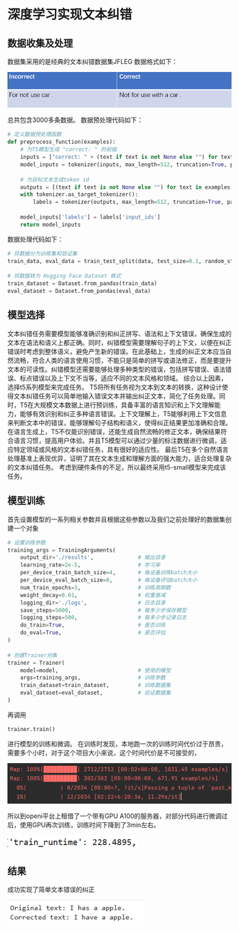 # 深度学习实现文本纠错
## 数据收集及处理
数据集采用的是经典的文本纠错数据集JFLEG
数据格式如下：

![](./images/2820442b-ed15-2704-7ddb-4a057eed7ca9.png)

总共包含3000多条数据。
数据预处理代码如下：
```python
# 定义数据预处理函数
def preprocess_function(examples):
    # 为T5模型生成 "correct: " 的前缀
    inputs = ["correct: " + (text if text is not None else "") for text in examples['incorrect_text']]
    model_inputs = tokenizer(inputs, max_length=512, truncation=True, padding="max_length")
    
    # 为目标文本生成token id
    outputs = [(text if text is not None else "") for text in examples['correct_text']]
    with tokenizer.as_target_tokenizer():
        labels = tokenizer(outputs, max_length=512, truncation=True, padding="max_length")

    model_inputs['labels'] = labels['input_ids']
    return model_inputs
 ```
数据处理代码如下：
```python
# 将数据分为训练集和验证集
train_data, eval_data = train_test_split(data, test_size=0.1, random_state=42)

# 将数据转为 Hugging Face Dataset 格式
train_dataset = Dataset.from_pandas(train_data)
eval_dataset = Dataset.from_pandas(eval_data)
```

## 模型选择
文本纠错任务需要模型能够准确识别和纠正拼写、语法和上下文错误，确保生成的文本在语法和语义上都正确。同时，纠错模型需要理解句子的上下文，以便在纠正错误时考虑到整体语义，避免产生新的错误。在此基础上，生成的纠正文本应当自然流畅，符合人类的语言使用习惯，不能只是简单的拼写或语法修正，而是要提升文本的可读性。纠错模型还需要能够处理多种类型的错误，包括拼写错误、语法错误、标点错误以及上下文不当等，适应不同的文本风格和领域。
综合以上因素，选择t5系列模型来完成任务。
T5将所有任务视为文本到文本的转换，这种设计使得文本纠错任务可以简单地输入错误文本并输出纠正文本，简化了任务处理。同时，T5在大规模文本数据上进行预训练，具备丰富的语言知识和上下文理解能力，能够有效识别和纠正多种语言错误。上下文理解上，T5能够利用上下文信息来判断文本中的错误，能够理解句子结构和语义，使得纠正结果更加准确和合理。在语言生成上，T5不仅能识别错误，还能生成自然流畅的修正文本，确保结果符合语言习惯，提高用户体验。并且T5模型可以通过少量的标注数据进行微调，适应特定领域或风格的文本纠错任务，具有很好的适应性。
最后T5在多个自然语言处理基准上表现优异，证明了其在文本生成和理解方面的强大能力，适合处理复杂的文本纠错任务。
考虑到硬件条件的不足，所以最终采用t5-small模型来完成该任务。

## 模型训练
首先设置模型的一系列相关参数并且根据这些参数以及我们之前处理好的数据集创建一个对象
```python
# 设置训练参数
training_args = TrainingArguments(
    output_dir='./results',              # 输出目录
    learning_rate=2e-5,                  # 学习率
    per_device_train_batch_size=4,       # 每设备训练batch大小
    per_device_eval_batch_size=8,        # 每设备评估batch大小
    num_train_epochs=3,                  # 训练周期数
    weight_decay=0.01,                   # 权重衰减
    logging_dir='./logs',                # 日志目录
    save_steps=5000,                     # 每多少步保存模型
    logging_steps=500,                   # 每多少步记录日志
    do_train=True,                       # 是否训练
    do_eval=True,                        # 是否评估
)

# 创建Trainer对象
trainer = Trainer(
    model=model,                         # 使用的模型
    args=training_args,                  # 训练参数
    train_dataset=train_dataset,         # 训练数据集
    eval_dataset=eval_dataset,           # 验证数据集
)
```
再调用
```python
trainer.train()
```
进行模型的训练和微调。
在训练时发现，本地跑一次的训练时间代价过于昂贵，需要多个小时，对于这个项目大小来说，这个时间代价是不可接受的，

![](./images/16fdc607-28b0-6695-a87d-67ca33f80735.png)

所以到openi平台上租借了一个带有GPU A100的服务器，对部分代码进行微调过后，使用GPU再次训练，训练时间下降到了3min左右。


![](./images/5775779d-b3b3-a8ca-b5a2-d0624f05ab20.png)

## 结果
成功实现了简单文本错误的纠正

![](./images/2825922e-861d-03fc-8056-aead3b06488f.png)


